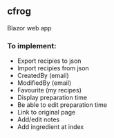 ## cfrog

Blazor web app

### To implement:

- Export recipies to json
- Import recipies from json
- CreatedBy (email)
- ModifiedBy (email)
- Favourite (my recipes)
- Display preparation time
- Be able to edit preparation time
- Link to original page
- Add/edit notes
- Add ingredient at index

